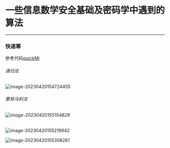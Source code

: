 # 一些信息数学安全基础及密码学中遇到的算法

****

### 快速幂

参考代码[quickMi](./src/quickMi.cpp)

###### 递归法

![image-20230420154724455](/home/jjr/desktop/C++/algorithm/images/image-20230420154724455.png)



###### 蒙哥马利法

######  ![image-20230420155154829](/home/jjr/desktop/C++/algorithm/images/image-20230420155154829.png)

![image-20230420155219942](/home/jjr/desktop/C++/algorithm/images/image-20230420155219942.png)

![image-20230420155308261](/home/jjr/desktop/C++/algorithm/images/image-20230420155308261.png)